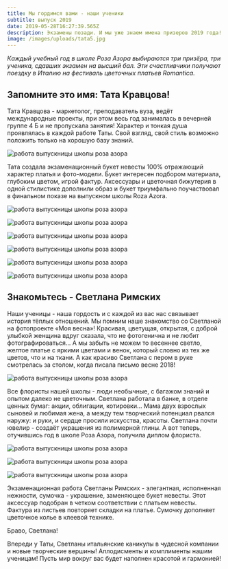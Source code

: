 ```yaml
---
title: Мы гордимся вами - наши ученики
subtitle: выпуск 2019
date: 2019-05-28T16:27:39.565Z
description: Экзамены позади. И мы уже знаем имена призеров 2019 года!
image: /images/uploads/tata5.jpg
---
```

_Каждый учебный год в школе Роза Азора выбираются три призёра, три ученика, сдавших экзамен на высший бал. Эти счастливчики получают поездку в Италию на фестиваль цветочных платьев Romantica._

## Запомните это имя: Тата Кравцова!

Тата Кравцова - маркетолог, преподаватель вуза, ведёт международные проекты, при этом весь год занималась в вечерней группе 4 Б и не пропускала занятия! Характер и тонкая душа проявлялась в каждой работе Таты. Свой взгляд, свой стиль возможно положить только на хорошую базу знаний.

![работа выпускницы школы роза азора](/images/uploads/tata.jpg "работа выпускницы школы роза азора")

Тата создала экзаменационный букет невесты 100% отражающий характер платья и фото-модели. Букет интересен подбором материала, глубоким цветом, игрой фактур. Аксессуары и цветочная бижутерия в одной стилистике дополнили образ и букет триумфально поучаствовал в финальном показе на выпускном школы Roza Azora.

![работа выпускницы школы роза азора](/images/uploads/tata1.jpg "работа выпускницы школы роза азора")

![работа выпускницы школы роза азора](/images/uploads/tata2.jpg "работа выпускницы школы роза азора")

![работа выпускницы школы роза азора](/images/uploads/tata3.jpg "работа выпускницы школы роза азора")

![работа выпускницы школы роза азора](/images/uploads/tata5.jpg "работа выпускницы школы роза азора")

![работа выпускницы школы роза азора](/images/uploads/tata4.jpg "работа выпускницы школы роза азора")

![работа выпускницы школы роза азора](/images/uploads/tata6.jpg "работа выпускницы школы роза азора")



## Знакомьтесь - Светлана Римских

Наши ученицы - наша гордость и с каждой из вас нас связывает история тёплых отношений. Мы помним наше знакомство со Светланой на фотопроекте «Моя весна»! Красивая, цветущая, открытая, с доброй улыбкой женщина вдруг сказала, что не фотогенична и не любит фотографироваться... А мы забыть не можем то весеннее светло, желтое платье с яркими цветами и венок, который словно из тех же цветов, что и на ткани. А как красиво Светлана с пером в руке смотрелась за столом, когда писала письмо весне 2018!

![работа выпускницы школы роза азора](/images/uploads/sveta.jpg "работа выпускницы школы роза азора")

Все флористы нашей школы - люди необычные, с багажом знаний и опытом далеко не цветочным. Светлана работала в банке, в отделе ценных бумаг: акции, облигации, котировки... Мама двух взрослых сыновей и любимая жена, а между тем творческий потенциал рвался наружу: и руки, и сердце просили искусства, красоты. Светлана почти ювелир - создаёт украшения из полимерной глины. А вот теперь, отучившись год в школе Роза Азора, получила диплом флориста.

![работа выпускницы школы роза азора](/images/uploads/sveta2.jpg "работа выпускницы школы роза азора")

![работа выпускницы школы роза азора](/images/uploads/sveta3.jpg "работа выпускницы школы роза азора")

![работа выпускницы школы роза азора](/images/uploads/sveta4.jpg "работа выпускницы школы роза азора")

Экзаменационная работа Светланы Римских - элегантная, исполненная нежности, сумочка - украшение, заменяющее букет невесты. Этот аксессуар подобран в четком соответствии с платьем невесты. Фактура из листьев повторяет складки на платье. Сумочку дополняет цветочное колье в клеевой технике.

Браво, Светлана! 













Впереди у Таты, Светланы итальянские каникулы в чудесной компании и новые творческие вершины! Аплодисменты и комплименты нашим ученицам! Пусть мир вокруг вас будет наполнен красотой и гармонией!
